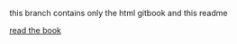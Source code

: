 this branch contains only the html gitbook and this readme  
  
[read the book](https://jankeLearning.github.io/pathbook)
